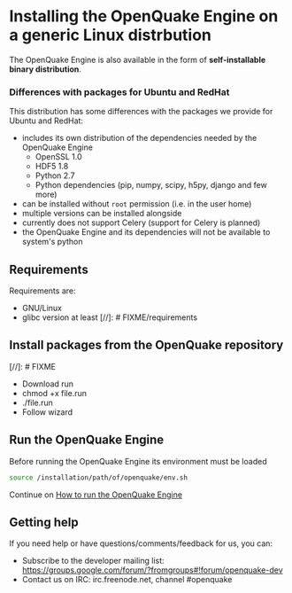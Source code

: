 # Installing the OpenQuake Engine on a generic Linux distrbution

The OpenQuake Engine is also available in the form of **self-installable binary distribution**.

### Differences with packages for Ubuntu and RedHat

This distribution has some differences with the packages we provide for Ubuntu and RedHat:

- includes its own distribution of the dependencies needed by the OpenQuake Engine
    - OpenSSL 1.0
    - HDF5 1.8
    - Python 2.7
    - Python dependencies (pip, numpy, scipy, h5py, django and few more)
- can be installed without `root` permission (i.e. in the user home)
- multiple versions can be installed alongside
- currently does not support Celery (support for Celery is planned)
- the OpenQuake Engine and its dependencies will not be available to system's python

## Requirements

Requirements are:

- GNU/Linux
- glibc version at least 
[//]: # FIXME/requirements

## Install packages from the OpenQuake repository

[//]: # FIXME
- Download run
- chmod +x file.run
- ./file.run
- Follow wizard


## Run the OpenQuake Engine

Before running the OpenQuake Engine its environment must be loaded

```bash
source /installation/path/of/openquake/env.sh
```

Continue on [How to run the OpenQuake Engine](../running/unix.md)

## Getting help
If you need help or have questions/comments/feedback for us, you can:
  * Subscribe to the developer mailing list: https://groups.google.com/forum/?fromgroups#!forum/openquake-dev
  * Contact us on IRC: irc.freenode.net, channel #openquake
